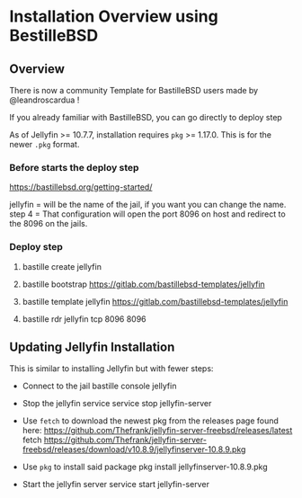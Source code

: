 # Installation Overview using BestilleBSD
## Overview

There is now a community Template for BastilleBSD users made by @leandroscardua !

If you already familiar with BastilleBSD, you can go directly to deploy step

As of Jellyfin >= 10.7.7, installation requires `pkg` >= 1.17.0. This is for the newer `.pkg` format.

### Before starts the deploy step
https://bastillebsd.org/getting-started/

jellyfin = will be the name of the jail, if you want you can change the name.
step 4 = That configuration will open the port 8096 on host and redirect to the 8096 on the jails.

### Deploy step

1. bastille create jellyfin

2. bastille bootstrap https://gitlab.com/bastillebsd-templates/jellyfin

3. bastille template jellyfin https://gitlab.com/bastillebsd-templates/jellyfin

4. bastille rdr jellyfin tcp 8096 8096

## Updating Jellyfin Installation

This is similar to installing Jellyfin but with fewer steps:

- Connect to the jail
  bastille console jellyfin
  
- Stop the  jellyfin service
  service stop jellyfin-server

- Use `fetch` to download the newest pkg from the releases page found here: https://github.com/Thefrank/jellyfin-server-freebsd/releases/latest
  fetch https://github.com/Thefrank/jellyfin-server-freebsd/releases/download/v10.8.9/jellyfinserver-10.8.9.pkg

- Use `pkg` to install said package
  pkg install jellyfinserver-10.8.9.pkg

- Start the jellyfin server
  service start jellyfin-server
